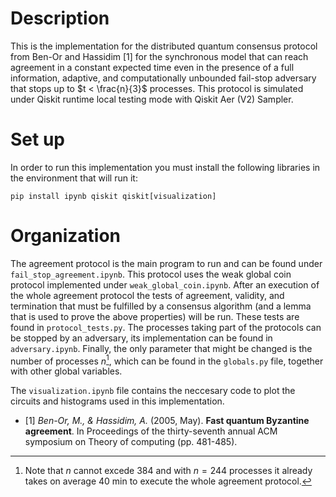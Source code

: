 # Description
This is the implementation for the distributed quantum consensus protocol from Ben-Or and Hassidim [1] for the synchronous model that can reach agreement in a constant expected time even in the presence of a full information, adaptive, and computationally unbounded fail-stop adversary that stops up to $t < \frac{n}{3}$ processes. This protocol is simulated under Qiskit runtime local testing mode with Qiskit Aer (V2) Sampler. 

# Set up
In order to run this implementation you must install the following libraries in the environment that will run it:

```pip install ipynb qiskit qiskit[visualization]```

# Organization
The agreement protocol is the main program to run and can be found under ```fail_stop_agreement.ipynb```. This protocol uses the weak global coin protocol implemented under ```weak_global_coin.ipynb```. After an execution of the whole agreement protocol the tests of agreement, validity, and termination that must be fulfilled by a consensus algorithm (and a lemma that is used to prove the above properties) will be run. These tests are found in ```protocol_tests.py```. The processes taking part of the protocols can be stopped by an adversary, its implementation can be found in ```adversary.ipynb```. Finally, the only parameter that might be changed is the number of processes _n_[^*], which can be found in the ```globals.py``` file, together with other global variables. 

The ```visualization.ipynb``` file contains the neccesary code to plot the circuits and histograms used in this implementation.

- [1] *Ben-Or, M., & Hassidim, A.* (2005, May). **Fast quantum Byzantine agreement**. In Proceedings of the thirty-seventh annual ACM symposium on Theory of computing (pp. 481-485).

[^*]: Note that _n_ cannot excede 384 and with $n = 244$ processes it already takes on average 40 min to execute the whole agreement protocol.